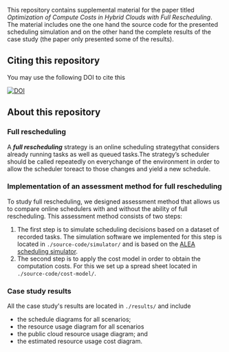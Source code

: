 This repository contains supplemental material for the paper titled *Optimization of Compute Costs in Hybrid Clouds with Full Rescheduling*. The material includes one the one hand the source code for the presented scheduling simulation and on the other hand the complete results of the case study (the paper only presented some of the results).

## Citing this repository

You may use the following DOI to cite this

[![DOI](https://zenodo.org/badge/291680020.svg)](https://zenodo.org/badge/latestdoi/291680020)

## About this repository

### Full rescheduling

A ***full rescheduling*** strategy is an online scheduling strategythat considers already running tasks as well as queued tasks.The strategy’s scheduler should be called repeatedly on everychange of the environment in order to allow the scheduler toreact to those changes and yield a new schedule.

### Implementation of an assessment method for full rescheduling

To study full rescheduling, we designed assessment method that allows us to compare online schedulers with and without the ability of full rescheduling. This assessment method consists of two steps: 

1.  The first step is to simulate scheduling decisions based on a dataset of recorded tasks. The simulation software we implemented for this step is located in `./source-code/simulator/` and is based on the [ALEA scheduling simulator][1].
2.  The second step is to apply the cost model in order to obtain the computation costs. For this we set up a spread sheet located in `./source-code/cost-model/`.

### Case study results

All the case study's results are located in `./results/` and include

 - the schedule diagrams for all scenarios;
 - the resource usage diagram for all scenarios
 - the public cloud resource usage diagram; and
 - the estimated resource usage cost diagram.

[1]: https://github.com/aleasimulator/alea
